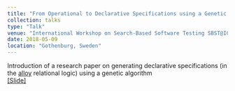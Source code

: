 ```yaml
---
title: "From Operational to Declarative Specifications using a Genetic Algorithm"
collection: talks
type: "Talk"
venue: "International Workshop on Search-Based Software Testing SBST@ICSE 2018"
date: 2018-05-09
location: "Gothenburg, Sweden"
---
```


Introduction of a research paper on generating declarative specifications (in the [alloy](http://alloytools.org/) relational logic) using a genetic algorithm <br>
[[Slide]](http://facumolina.github.io/files/2018-05-09-ga-catalogue.pdf)